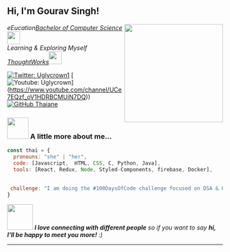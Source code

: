 <h2> Hi, I'm Gourav Singh! <https://instagram.fagr1-2.fna.fbcdn.net/v/t51.2885-19/314994551_682221049888206_5349790923228776321_n.jpg?stp=dst-jpg_s150x150&_nc_ht=instagram.fagr1-2.fna.fbcdn.net&_nc_cat=106&_nc_ohc=Fdx2rUGIgJoAX8UWZ7h&edm=ABmJApABAAAA&ccb=7-5&oh=00_AfABFXQaagxNhP6PkDDRxxFJmny8iCv99rtusWAuFSp3vw&oe=6376C8F7&_nc_sid=6136e7" width="50"></h2>
<img align='right' src="[https://media.giphy.com/media/ieyl9zmCjO4b4t6qoY/giphy.gif](https://instagram.fagr1-2.fna.fbcdn.net/v/t51.2885-19/314994551_682221049888206_5349790923228776321_n.jpg?stp=dst-jpg_s150x150&_nc_ht=instagram.fagr1-2.fna.fbcdn.net&_nc_cat=106&_nc_ohc=Fdx2rUGIgJoAX8UWZ7h&edm=ABmJApABAAAA&ccb=7-5&oh=00_AfABFXQaagxNhP6PkDDRxxFJmny8iCv99rtusWAuFSp3vw&oe=6376C8F7&_nc_sid=6136e7)" width="230">
<p><em>eEucation<a href="http://www.unb.br">Bachelor of Computer Science</a><img src="https://media.giphy.com/media/fYSnHlufseco8Fh93Z/giphy.gif" width="30"></br>Learning & Exploring Myself <a href="https://www.thoughtworks.com">ThoughtWorks</a><img src="https://media.giphy.com/media/WUlplcMpOCEmTGBtBW/giphy.gif" width="30"> 
</em></p>

[![Twitter: Uglycrown1](https://img.shields.io/twitter/follow/uglycrown1)](https://twitter.com/uglycrown1)
[![Youtube: Uglycrown](https://img.shields.io/youtube/channel/subscribers/UCe7EQzf_oV1HDRBCMUiN7DQ?style=social)]
(https://www.youtube.com/channel/UCe7EQzf_oV1HDRBCMUiN7DQ))
[![GitHub Thaiane](https://img.shields.io/github/followers/thaiane?label=follow&style=social)](https://github.com/Thaiane)


### <img src="https://media.giphy.com/media/VgCDAzcKvsR6OM0uWg/giphy.gif" width="50"> A little more about me...  

```javascript
const thai = {
  pronouns: "she" | "her",
  code: [Javascript,  HTML, CSS, C, Python, Java],
  tools: [React, Redux, Node, Styled-Components, firebase, Docker],
 
 
 challenge: "I am doing the #100DaysOfCode challenge focused on DSA & Open Source"
}
```

<img src="https://media.giphy.com/media/LnQjpWaON8nhr21vNW/giphy.gif" width="60"> <em><b>I love connecting with different people</b> so if you want to say <b>hi, I'll be happy to meet you more!</b> :)</em>

---
